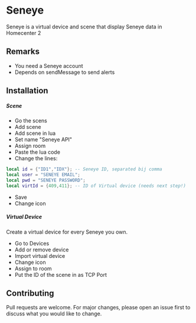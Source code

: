 # Seneye
Seneye is a virtual device and scene that display Seneye data in Homecenter 2

## Remarks
- You need a Seneye account
- Depends on sendMessage to send alerts

## Installation

##### Scene
- Go the scens
- Add scene
- Add scene in lua
- Set name "Seneye API"
- Assign room
- Paste the lua code
- Change the lines:
```lua
local id = {"ID1","IDX"}; -- Seneye ID, separated bij comma
local user = "SENEYE EMAIL";
local pwd = "SENEYE PASSWORD";
local virtId = {409,411}; -- ID of Virtual device (needs next step!)
```
- Save
- Change icon

##### Virtual Device
Create a virtual device for every Seneye you own.
- Go to Devices
- Add or remove device
- Import virtual device
- Change icon
- Assign to room
- Put the ID of the scene in as TCP Port


## Contributing
Pull requests are welcome. For major changes, please open an issue first to discuss what you would like to change.
